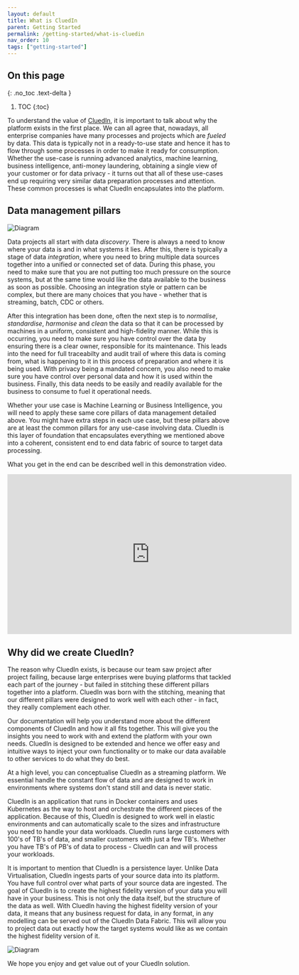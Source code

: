 ```yaml
---
layout: default
title: What is CluedIn
parent: Getting Started
permalink: /getting-started/what-is-cluedin
nav_order: 10
tags: ["getting-started"]
---
```

## On this page
{: .no_toc .text-delta }
1. TOC
{:toc}

To understand the value of [CluedIn](https://www.cluedin.net), it is important to talk about why the platform exists in the first place. We can all agree that, nowadays, all enterprise companies have many processes and projects which are _fueled_ by data. This data is typically not in a ready-to-use state and hence it has to flow through some processes in order to make it ready for consumption. Whether the use-case is running advanced analytics, machine learning, business intelligence, anti-money laundering, obtaining a single view of your customer or for data privacy - it turns out that all of these use-cases end up requiring very similar data preparation processes and attention. These common processes is what CluedIn encapsulates into the platform. 

## Data management pillars

![Diagram](../assets/images/getting-started/pillars.png)

Data projects all start with data *discovery*. There is always a need to know where your data is and in what systems it lies. After this, there is typically a stage of data *integration*, where you need to bring multiple data sources together into a unified or connected set of data. During this phase, you need to make sure that you are not putting too much pressure on the source systems, but at the same time would like the data available to the business as soon as possible. Choosing an integration style or pattern can be complex, but there are many choices that you have - whether that is streaming, batch, CDC or others.

After this integration has been done, often the next step is to *normalise*, *standardise*, *harmonise* and *clean* the data so that it can be processed by machines in a uniform, consistent and high-fidelity manner. While this is occurring, you need to make sure you have control over the data by ensuring there is a clear owner, responsible for its maintenance. This leads into the need for full traceabilty and audit trail of where this data is coming from, what is happening to it in this process of preparation and where it is being used. With privacy being a mandated concern, you also need to make sure you have control over personal data and how it is used within the business. Finally, this data needs to be easily and readily available for the business to consume to fuel it operational needs. 

Whether your use case is Machine Learning or Business Intelligence, you will need to apply these same core pillars of data management detailed above. You might have extra steps in each use case, but these pillars above are at least the common pillars for any use-case involving data. CluedIn is this layer of foundation that encapsulates everything we mentioned above into a coherent, consistent end to end data fabric of source to target data processing. 

What you get in the end can be described well in this demonstration video.

<iframe width="640" height="360" frameborder="0" allowfullscreen src="https://player.vimeo.com/video/331758206?controls=1"></iframe>

## Why did we create CluedIn? 

The reason why CluedIn exists, is because our team saw project after project failing, because large enterprises were buying platforms that tackled each part of the journey - but failed in stitching these different pillars together into a platform. CluedIn was born with the stitching, meaning that our different pillars were designed to work well with each other - in fact, they really complement each other. 

Our documentation will help you understand more about the different components of CluedIn and how it all fits together. This will give you the insights you need to work with and extend the platform with your own needs. CluedIn is designed to be extended and hence we offer easy and intuitive ways to inject your own functionality or to make our data available to other services to do what they do best. 

At a high level, you can conceptualise CluedIn as a streaming platform. We essential handle the constant flow of data and are designed to work in environments where systems don't stand still and data is never static. 

CluedIn is an application that runs in Docker containers and uses Kubernetes as the way to host and orchestrate the different pieces of the application. Because of this, CluedIn is designed to work well in elastic environments and can automatically scale to the sizes and infrastructure you need to handle your data workloads. CluedIn runs large customers with 100's of TB's of data, and smaller customers with just a few TB's. Whether you have TB's of PB's of data to process - CluedIn can and will process your workloads.

It is important to mention that CluedIn is a persistence layer. Unlike Data Virtualisation, CluedIn ingests parts of your source data into its platform. You have full control over what parts of your source data are ingested. The goal of CluedIn is to create the highest fidelity version of your data you will have in your business. This is not only the data itself, but the structure of the data as well. With CluedIn having the highest fidelity version of your data, it means that any business request for data, in any format, in any modelling can be served out of the CluedIn Data Fabric. This will allow you to project data out exactly how the target systems would like as we contain the highest fidelity version of it. 

![Diagram](../assets/images/getting-started/high-fidelity.png)

We hope you enjoy and get value out of your CluedIn solution. 
